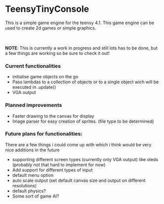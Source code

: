 # TeensyTinyConsole
This is a simple game engine for the teensy 4.1. This game engine can be used to create 2d games or simple graphics.

<br><br>
**NOTE**: This is currently a work in progress and still lots has to be done, but a few things are working so be sure to check it out!
<br>

### Current functionalities
- initialise game objects on the go
- Pass lambdas to a collection of objects or to a single object wich will be executed in .update()
- VGA output

### Planned improvements
- Faster drawing to the canvas for display
- Image parser for easy creation of sprites. (file type to be determined)

### Future plans for functionalities:
There are a few things i could come up with which i think would be very nice additions in the future
- supporting different screen types (currently only VGA output) like oleds (probably not that hard to implement for now)
- Add support for different types of input
- default menu option
- auto scale output (set default canvas size and output on different resolutions)
- default physics?
- Some sort of game AI?
